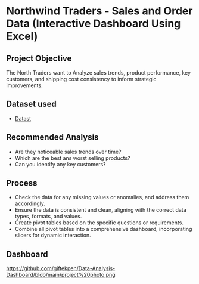 # Northwind Traders - Sales and Order Data (Interactive Dashboard Using Excel)
## Project Objective
The North Traders want to Analyze sales trends, product performance, key customers, and shipping cost consistency to inform strategic improvements.

## Dataset used 
- <a href="https://github.com/giftekpen/Data-Analysis-Dashboard/blob/main/Northwind%20project%20(2).xlsx">Datast</a>
## Recommended Analysis
- Are they noticeable sales trends over time?
- Which are the best ans worst selling products?
- Can you identify any key customers?

## Process
- Check the data for any missing values or anomalies, and address them accordingly.
- Ensure the data is consistent and clean, aligning with the correct data types, formats, and values.
- Create pivot tables based on the specific questions or requirements.
- Combine all pivot tables into a comprehensive dashboard, incorporating slicers for dynamic interaction.
## Dashboard
https://github.com/giftekpen/Data-Analysis-Dashboard/blob/main/project%20photo.png
